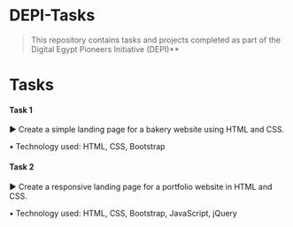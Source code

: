 # DEPI-Tasks

> This repository contains tasks and projects completed as part of the Digital Egypt Pioneers Initiative (DEPI)**

# Tasks

#### **Task 1**

▶ Create a simple landing page for a bakery website using HTML and CSS.


• Technology used: HTML, CSS, Bootstrap

#### **Task 2**

▶ Create a responsive landing page for a portfolio website in HTML and CSS.


• Technology used: HTML, CSS, Bootstrap, JavaScript, jQuery
